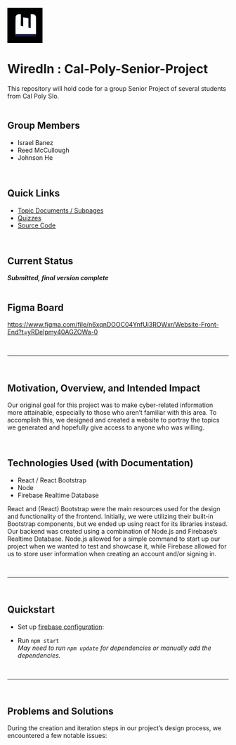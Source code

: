 ![WiredIn Logo](./my-app/src/updated_logo.png) 

# WiredIn : Cal-Poly-Senior-Project

This repository will hold code for a group Senior Project of several students from Cal Poly Slo.</br><br>

## Group Members
- Israel Banez
- Reed McCullough
- Johnson He

<br>

## Quick Links
 - [Topic Documents / Subpages](https://github.com/IsraelBanez/WiredIn/tree/main/my-app/src/pages)
 - [Quizzes](https://github.com/IsraelBanez/WiredIn/tree/main/my-app/public/Quizzes)
 - [Source Code](https://github.com/IsraelBanez/WiredIn/tree/main/my-app/src)

<br>

## Current Status
_**Submitted, final version complete**_<br><br>

## Figma Board
https://www.figma.com/file/n6xqnDOOC04YnfUi3ROWxr/Website-Front-End?t=yRDeIpmy40AGZOWa-0 

<br>

---

<br>

## Motivation, Overview, and Intended Impact
Our original goal for this project was to make cyber-related information more attainable, especially to those who aren’t familiar with this area. To accomplish this, we designed and created a website to portray the topics we generated and hopefully give access to anyone who was willing. 

</br>

## Technologies Used (with Documentation)
 - React / React Bootstrap
 - Node
 - Firebase Realtime Database

React and (React) Bootstrap were the main resources used for the design and functionality of the frontend. Initially, we were utilizing their built-in Bootstrap components, but we ended up using react for its libraries instead. Our backend was created using a combination of Node.js and Firebase’s Realtime Database. Node.js allowed for a simple command to start up our project when we wanted to test and showcase it, while Firebase allowed for us to store user information when creating an account and/or signing in.


<br>

---

<br>

## Quickstart
- Set up [firebase configuration](https://firebase.google.com/docs/web/setup):</br>

- Run ``` npm start ```</br> *May need to run ``` npm update ``` for dependencies or manually add the dependencies.* 

<br>

---

<br>

## Problems and Solutions
During the creation and iteration steps in our project’s design process, we encountered a few notable issues:

</br>